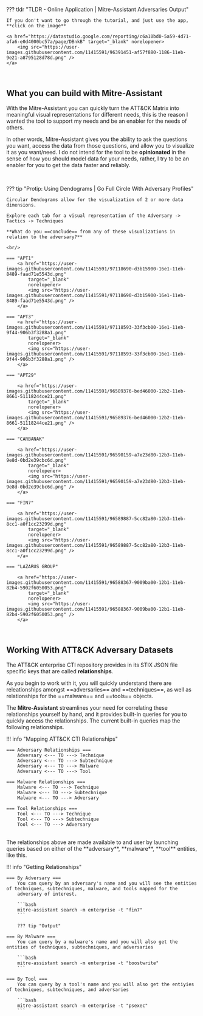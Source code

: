 ??? tldr "TLDR - Online Application | Mitre-Assistant Adversaries Output"

    If you don't want to go through the tutorial, and just use the app, **click on the image**

    <a href="https://datastudio.google.com/reporting/c6a10bd0-5a59-4d71-afa6-e0d4000bc57a/page/DBnkB" target="_blank" norelopener>
        <img src="https://user-images.githubusercontent.com/11415591/96391451-af57f880-1186-11eb-9e21-a8795128d78d.png" />
    </a>


<br/>

## What you can build with Mitre-Assistant

With the Mitre-Assistant you can quickly turn the ATT&CK Matrix into meaningful visual representations for different needs, this is the reason I wanted the tool to support my needs and be an enabler for the needs of others.

In other words, Mitre-Assistant gives you the ability to ask the questions you want, access the data from those questions, and allow you to visualize it as you want/need.  I do not intend for the tool to be **opinionated** in the sense of how you should model data for your needs, rather, I try to be an enabler for you to get the data faster and reliably.

<br/>

??? tip "Protip:  Using Dendograms | Go Full Circle With Adversary Profiles"

    Circular Dendograms allow for the visualization of 2 or more data dimensions.

    Explore each tab for a visual representation of the Adversary -> Tactics -> Techniques

    **What do you ==conclude== from any of these visualizations in relation to the adversary?**
    
    <br/>

    === "APT1"
        <a href="https://user-images.githubusercontent.com/11415591/97118690-d3b15900-16e1-11eb-8489-faad71e5543d.png"
            target="_blank"
            norelopener>
            <img src="https://user-images.githubusercontent.com/11415591/97118690-d3b15900-16e1-11eb-8489-faad71e5543d.png" />
        </a>

    === "APT3"
        <a href="https://user-images.githubusercontent.com/11415591/97118593-33f3cb00-16e1-11eb-9f44-906b3f3288a1.png"
            target="_blank"
            norelopener>
            <img src="https://user-images.githubusercontent.com/11415591/97118593-33f3cb00-16e1-11eb-9f44-906b3f3288a1.png" />
        </a>
    
    === "APT29"

        <a href="https://user-images.githubusercontent.com/11415591/96589376-bed46000-12b2-11eb-8661-51118244ce21.png"
            target="_blank"
            norelopener>
            <img src="https://user-images.githubusercontent.com/11415591/96589376-bed46000-12b2-11eb-8661-51118244ce21.png" />
        </a>

    === "CARBANAK"

        <a href="https://user-images.githubusercontent.com/11415591/96590159-a7e23d80-12b3-11eb-9e8d-0bd2e39cbc6d.png"
            target="_blank"
            norelopener>
            <img src="https://user-images.githubusercontent.com/11415591/96590159-a7e23d80-12b3-11eb-9e8d-0bd2e39cbc6d.png" />
        </a>
    
    === "FIN7"

        <a href="https://user-images.githubusercontent.com/11415591/96589887-5cc82a80-12b3-11eb-8cc1-a0f1cc23299d.png"
            target="_blank"
            norelopener>
            <img src="https://user-images.githubusercontent.com/11415591/96589887-5cc82a80-12b3-11eb-8cc1-a0f1cc23299d.png" />
        </a>

    === "LAZARUS GROUP"

        <a href="https://user-images.githubusercontent.com/11415591/96588367-9009ba00-12b1-11eb-82b4-5902f6050053.png"
            target="_blank"
            norelopener>
            <img src="https://user-images.githubusercontent.com/11415591/96588367-9009ba00-12b1-11eb-82b4-5902f6050053.png" />
        </a>        

<br/>

## **Working With ATT&CK Adversary Datasets**
The ATT&CK enterprise CTI repository provides in its STIX JSON file specific keys that are called **relationships**.

As you begin to work with it, you will quickly understand there are releationships amongst ==adversaries== and ==techniques==, as well as relationships for the ==malware== and ==tools== objects.

The **Mitre-Assistant** streamlines your need for correlating these relationships yourself by hand, and it provides built-in queries for you to quickly
access the relationships. The current built-in queries map the following relationships.

!!! info "Mapping ATT&CK CTI Relationships"

	=== Adversary Relationships ===
		Adversary <--- TO ---> Technique
		Adversary <--- TO ---> Subtechnique
		Adversary <--- TO ---> Malware
		Adversary <--- TO ---> Tool

	=== Malware Relationships ===
		Malware <--- TO ---> Technique
		Malware <--- TO ---> Subtechnique
		Malware <--- TO ---> Adversary

	=== Tool Relationships ===
		Tool <--- TO ---> Technique
		Tool <--- TO ---> Subtechnique
		Tool <--- TO ---> Adversary

<br/>
The relationships above are made available to and user by launching queries based on either of the **adversary**, **malware**, **tool** entities, like this.

!!! info "Getting Relationships"

	=== By Adversary ===
		You can query by an adversary's name and you will see the entities of techniques, subtechniques, malware, and tools mapped for the
		adversary of interest.

		```bash
		mitre-assistant search -m enterprise -t "fin7"
		```

		??? tip "Output"

	=== By Malware ===
		You can query by a malware's name and you will also get the entities of techniques, subtechniques, and adversaries

		```bash
		mitre-assistant search -m enterprise -t "boostwrite"
		```

	=== By Tool ===
		You can query by a tool's name and you will also get the entiyies of techniques, subtechniques, and adversaries

		```bash
		mitre-assistant search -m enterprise -t "psexec"
		```

<br/>
